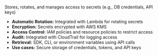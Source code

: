 Stores, rotates, and manages access to secrets (e.g., DB credentials, API keys)
- **Automatic Rotation:** Integrated with Lambda for rotating secrets
- **Encryption:** Secrets encrypted with AWS KMS
- **Access Control:** IAM policies and resource policies to restrict access
- **Audit:** Integrated with CloudTrail for logging access
- **Retrieval:** SDK, CLI, or environment variables using API calls
- **Use cases:** Secure storage of credentials, tokens, and API keys